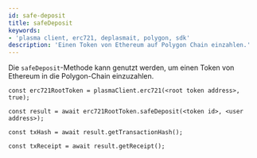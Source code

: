 ```yaml
---
id: safe-deposit
title: safeDeposit
keywords:
- 'plasma client, erc721, deplasmait, polygon, sdk'
description: 'Einen Token von Ethereum auf Polygon Chain einzahlen.'
---
```


Die `safeDeposit`-Methode kann genutzt werden, um einen Token von Ethereum in die Polygon-Chain einzuzahlen.

```
const erc721RootToken = plasmaClient.erc721(<root token address>, true);

const result = await erc721RootToken.safeDeposit(<token id>, <user address>);

const txHash = await result.getTransactionHash();

const txReceipt = await result.getReceipt();

```
